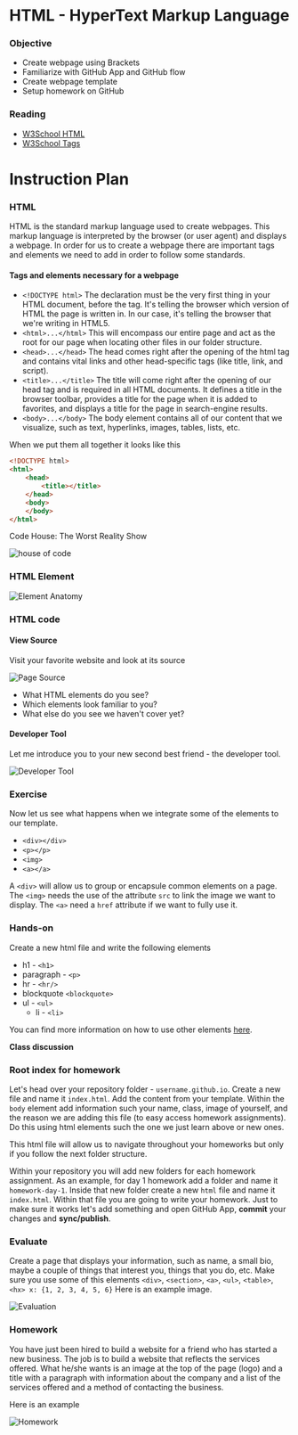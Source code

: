 # HTML - HyperText Markup Language

### Objective

* Create webpage using Brackets
* Familiarize with GitHub App and GitHub flow
* Create webpage template
* Setup homework on GitHub

### Reading

* [W3School HTML](http://www.w3schools.com/html/default.asp)
* [W3School Tags](http://www.w3schools.com/tags/default.asp)

# Instruction Plan

### HTML

HTML is the standard markup language used to create webpages. This markup language is interpreted by the browser (or user agent) and displays a webpage. In order for us to create a webpage there are important tags and elements we need to add in order to follow some standards.

#### Tags and elements necessary for a webpage

* `<!DOCTYPE html>` The <!DOCTYPE html> declaration must be the very first thing in your HTML document, before the <html> tag. It's telling the browser which version of HTML the page is written in. In our case, it's telling the browser that we're writing in HTML5.
* `<html>...</html>` This will encompass our entire page and act as the root for our page when locating other files in our folder structure.
* `<head>...</head>` The head comes right after the opening of the html tag and contains vital links and other head-specific tags (like title, link, and script).
* `<title>...</title>` The title will come right after the opening of our head tag and is required in all HTML documents. It defines a title in the browser toolbar, provides a title for the page when it is added to favorites, and displays a title for the page in search-engine results.
* `<body>...</body>` The body element contains all of our content that we visualize, such as text, hyperlinks, images, tables, lists, etc.

When we put them all together it looks like this

```html
<!DOCTYPE html>
<html>
    <head>
        <title></title>
    </head>
    <body>
    </body>
</html>

```
Code House: The Worst Reality Show

![house of code](http://raftertales.s3.amazonaws.com/wp-content/uploads/2007/11/house-framing2.jpg "Code House: The worst reality show")

### HTML Element

![Element Anatomy](../images/01/tags.jpg)

### HTML code 

#### View Source

Visit your favorite website and look at its source

![Page Source](../images/01/page-source.gif)

* What HTML elements do you see?
* Which elements look familiar to you?
* What else do you see we haven't cover yet?

#### Developer Tool

Let me introduce you to your new second best friend - the developer tool.

![Developer Tool](../images/01/developer-tool.gif)

### Exercise

Now let us see what happens when we integrate some of the elements to our template.

* `<div></div>`
* `<p></p>`
* `<img>`
* `<a></a>`

A `<div>` will allow us to group or encapsule common elements on a page. The `<img>` needs the use of the attribute `src` to link the image we want to display. The `<a>` need a `href` attribute if we want to fully use it.

### Hands-on 

Create a new html file and write the following elements   
* h1 - `<h1>`
* paragraph - `<p>`
* hr - `<hr/>`
* blockquote `<blockquote>`
* ul - `<ul>`
    * li - `<li>`
    
You can find more information on how to use other elements [here](http://www.w3schools.com/tags/default.asp).

**Class discussion**

### Root index for homework

Let's head over your repository folder - `username.github.io`. Create a new file and name it `index.html`. Add the content from your template. Within the `body` element add information such your name, class, image of yourself, and the reason we are adding this file (to easy access homework assignments). Do this using html elements such the one we just learn above or new ones.

This html file will allow us to navigate throughout your homeworks but only if you follow the next folder structure.

Within your repository you will add new folders for each homework assignment. As an example, for day 1 homework add a folder and name it `homework-day-1`. Inside that new folder create a new `html` file and name it `index.html`. Within that file you are going to write your homework. Just to make sure it works let's add something and open GitHub App, **commit** your changes and **sync/publish**.


### Evaluate 

Create a page that displays your information, such as name, a small bio, maybe a couple of things that interest you, things that you do, etc. Make sure you use some of this elements `<div>`, `<section>`, `<a>`, `<ul>`, `<table>`, `<hx> x: {1, 2, 3, 4, 5, 6}` 
Here is an example image.

![Evaluation](../images/01/evaluation.jpg)

### Homework

You have just been hired to build a website for a friend who has started a new business. The job is to build a website that reflects the services offered. What he/she wants is an image at the top of the page (logo) and a title with a paragraph with information about the company and a list of the services offered and a method of contacting the business.

Here is an example

![Homework](../images/01/homework.jpg)
